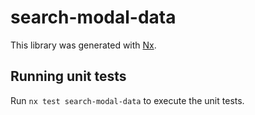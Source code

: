 # search-modal-data

This library was generated with [Nx](https://nx.dev).

## Running unit tests

Run `nx test search-modal-data` to execute the unit tests.
